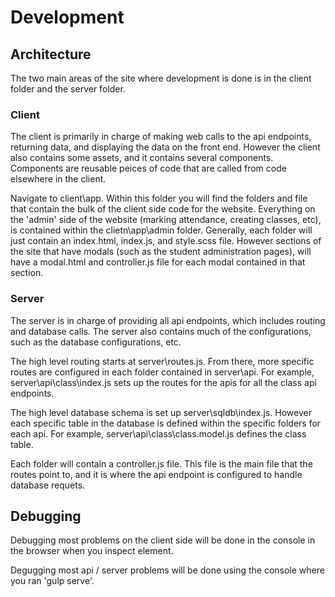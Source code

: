 # Development 

## Architecture

The two main areas of the site where development is done is in the client folder and the server folder.
### Client
The client is primarily in charge of making web calls to the api endpoints, returning data, and displaying the data on the front end. However the client also contains some assets, and it contains several components.  Components are reusable peices of code that are called from code elsewhere in the client.

Navigate to client\app.  Within this folder you will find the folders and file that contain the bulk of the client side code for the website. Everything on the 'admin' side of the website (marking attendance, creating classes, etc), is contained within the clietn\app\admin folder.  Generally, each folder will just contain an index.html, index.js, and style.scss file.  However sections of the site that have modals (such as the student administration pages), will have a modal.html and controller.js file for each modal contained in that section.

### Server
The server is in charge of providing all api endpoints, which includes routing and database calls.  The server also contains much of the configurations, such as the database configurations, etc.

The high level routing starts at server\routes.js.  From there, more specific routes are configured in each folder contained in server\api\.  For example, server\api\class\index.js sets up the routes for the apis for all the class api endpoints.

The high level database schema is set up server\sqldb\index.js.  However each specific table in the database is defined within the specific folders for each api.  For example, server\api\class\class.model.js defines the class table.

Each folder will contain a controller.js file.  This file is the main file that the routes point to, and it is where the api endpoint is configured to handle database requets. 


## Debugging

Debugging most problems on the client side will be done in the console in the browser when you inspect element.

Degugging most api / server problems will be done using the console where you ran 'gulp serve'. 

